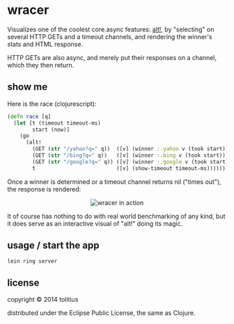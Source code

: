 # wracer

Visualizes one of the coolest core.async features: [alt!](http://clojure.github.io/core.async/#clojure.core.async/alt!), 
by "selecting" on several HTTP GETs and a timeout channels, and rendering the winner's stats and HTML response.

HTTP GETs are also async, and merely put their responses on a channel, which they then return.

## show me

Here is the race (clojurescript):

```clojure
(defn race [q]
  (let [t (timeout timeout-ms)
        start (now)]
    (go
      (alt! 
        (GET (str "/yahoo?q=" q))  ([v] (winner :.yahoo v (took start)))
        (GET (str "/bing?q=" q))   ([v] (winner :.bing v (took start)))
        (GET (str "/google?q=" q)) ([v] (winner :.google v (took start)))
        t                          ([v] (show-timeout timeout-ms))))))
```

Once a winner is determined or a timeout channel returns nil ("times out"), the response is rendered:

<p align="center">
  <img src="https://github.com/tolitius/wracer/raw/master/docs/wracer-in-action.png" alt="wracer in action"/>
</p>

It of course has nothing to do with real world benchmarking of any kind, but it does serve as an interactive visual of "alt!" doing its magic.

## usage / start the app

```
lein ring server
```

## license

copyright © 2014 tolitius

distributed under the Eclipse Public License, the same as Clojure.
